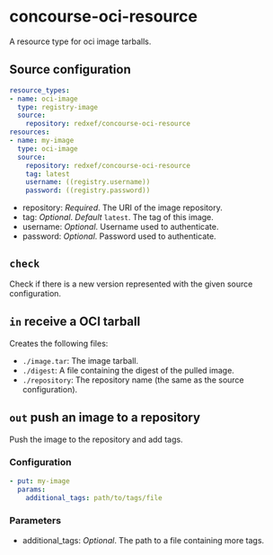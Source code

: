 # concourse-oci-resource

A resource type for oci image tarballs.

## Source configuration

```yaml
resource_types:
- name: oci-image
  type: registry-image
  source:
    repository: redxef/concourse-oci-resource
resources:
- name: my-image
  type: oci-image
  source:
    repository: redxef/concourse-oci-resource
    tag: latest
    username: ((registry.username))
    password: ((registry.password))
```

- repository: *Required*. The URI of the image repository.
- tag: *Optional*. *Default* `latest`. The tag of this image.
- username: *Optional*. Username used to authenticate.
- password: *Optional*. Password used to authenticate.

## `check`

Check if there is a new version represented with the given source
configuration.

## `in` receive a OCI tarball

Creates the following files:

- `./image.tar`: The image tarball.
- `./digest`: A file containing the digest of the pulled image.
- `./repository`: The repository name (the same as the source configuration).

## `out` push an image to a repository

Push the image to the repository and add tags.

### Configuration

```yaml
- put: my-image
  params:
    additional_tags: path/to/tags/file
```

### Parameters

- additional\_tags: *Optional*. The path to a file containing more tags.

